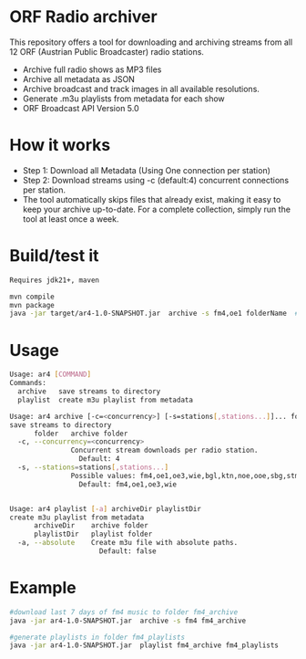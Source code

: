 # ORF Radio archiver
This repository offers a tool for downloading and archiving streams from all 12 ORF (Austrian Public Broadcaster) radio stations.

* Archive full radio shows as MP3 files
* Archive all metadata as JSON
* Archive broadcast and track images in all available resolutions.
* Generate .m3u playlists from metadata for each show
* ORF Broadcast API Version 5.0

# How it works
* Step 1: Download all Metadata (Using One connection per station)
* Step 2: Download streams using -c (default:4) concurrent connections per station.
* The tool automatically skips files that already exist, making it easy to keep your archive up-to-date. For a complete collection, simply run the tool at least once a week.


# Build/test it

```sh
Requires jdk21+, maven

mvn compile
mvn package
java -jar target/ar4-1.0-SNAPSHOT.jar  archive -s fm4,oe1 folderName  #save fm4,oe1 radios to folder folderName
```


# Usage
```sh
Usage: ar4 [COMMAND]
Commands:
  archive   save streams to directory
  playlist  create m3u playlist from metadata

Usage: ar4 archive [-c=<concurrency>] [-s=stations[,stations...]]... folder
save streams to directory
      folder   archive folder
  -c, --concurrency=<concurrency>
               Concurrent stream downloads per radio station.
                 Default: 4
  -s, --stations=stations[,stations...]
               Possible values: fm4,oe1,oe3,wie,bgl,ktn,noe,ooe,sbg,stm,tir,vbg
                 Default: fm4,oe1,oe3,wie


Usage: ar4 playlist [-a] archiveDir playlistDir
create m3u playlist from metadata
      archiveDir    archive folder
      playlistDir   playlist folder
  -a, --absolute    Create m3u file with absolute paths.
                      Default: false
```

# Example
```sh
#download last 7 days of fm4 music to folder fm4_archive
java -jar ar4-1.0-SNAPSHOT.jar  archive -s fm4 fm4_archive

#generate playlists in folder fm4_playlists
java -jar ar4-1.0-SNAPSHOT.jar  playlist fm4_archive fm4_playlists
```

